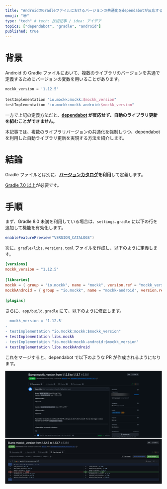 ```yaml
---
title: "AndroidのGradleファイルにおけるバージョンの共通化をdependabotが反応するように構築する"
emoji: "😎"
type: "tech" # tech: 技術記事 / idea: アイデア
topics: ["dependabot", "gradle", "android"]
published: true
---
```


# 背景

Android の Gradle ファイルにおいて、複数のライブラリのバージョンを共通で定義するためにバージョンの変数を用いることがあります。

```gradle:app/build.gradle
mockk_version = '1.12.5'

testImplementation "io.mockk:mockk:$mockk_version"
testImplementation "io.mockk:mockk-android:$mockk_version"
```

一方で上記の定義方法だと、**[dependabot](https://docs.github.com/ja/code-security/dependabot/dependabot-version-updates) が反応せず、自動のライブラリ更新を組むことができません**。

本記事では、複数のライブラリバージョンの共通化を強制しつつ、dependabot を利用した自動ライブラリ更新を実現する方法を紹介します。

# 結論

Gradle ファイルとは別に、**[バージョンカタログ](https://developer.android.com/build/migrate-to-catalogs)を利用**して定義します。

[Gradle 7.0 以上](https://docs.gradle.org/7.0/release-notes.html)が必要です。

# 手順

まず、Gradle 8.0 未満を利用している場合は、`settings.gradle` に以下の行を追加して機能を有効化します。

```gradle:settings.gradle
enableFeaturePreview("VERSION_CATALOGS")
```

次に、`gradle/libs.versions.toml` ファイルを作成し、以下のように定義します。

```gradle:gradle/libs.versions.toml
[versions]
mockk_version = "1.12.5"

[libraries]
mockk = { group = "io.mockk", name = "mockk", version.ref = "mockk_version" }
mockkAndroid = { group = "io.mockk", name = "mockk-android", version.ref = "mockk_version" }

[plugins]
```

さらに、`app/build.gradle` にて、以下のように修正します。

```diff gradle:app/build.gradle
- mockk_version = '1.12.5'
-
- testImplementation "io.mockk:mockk:$mockk_version"
+ testImplementation libs.mockk
- testImplementation "io.mockk:mockk-android:$mockk_version"
+ testImplementation libs.mockkAndroid
```

これをマージすると、dependabot で以下のような PR が作成されるようになります。

![](/images/android-gradle-for-dependabot/01_pr-summary.png)
![](/images/android-gradle-for-dependabot/02_pr-diff.png)
